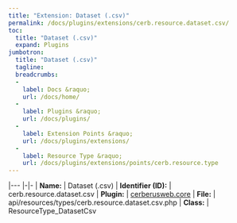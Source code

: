 ```yaml
---
title: "Extension: Dataset (.csv)"
permalink: /docs/plugins/extensions/cerb.resource.dataset.csv/
toc:
  title: "Dataset (.csv)"
  expand: Plugins
jumbotron:
  title: "Dataset (.csv)"
  tagline: 
  breadcrumbs:
  -
    label: Docs &raquo;
    url: /docs/home/
  -
    label: Plugins &raquo;
    url: /docs/plugins/
  -
    label: Extension Points &raquo;
    url: /docs/plugins/extensions/
  -
    label: Resource Type &raquo;
    url: /docs/plugins/extensions/points/cerb.resource.type
---
```


|---
|-|-
| **Name:** | Dataset (.csv)
| **Identifier (ID):** | cerb.resource.dataset.csv
| **Plugin:** | [cerberusweb.core](/docs/plugins/cerberusweb.core/)
| **File:** | api/resources/types/cerb.resource.dataset.csv.php
| **Class:** | ResourceType_DatasetCsv


